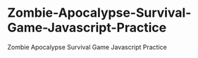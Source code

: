 # Zombie-Apocalypse-Survival-Game-Javascript-Practice
Zombie Apocalypse Survival Game Javascript Practice
